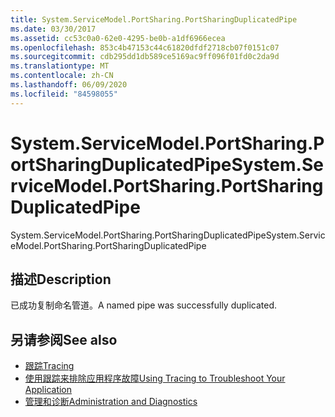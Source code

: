 ```yaml
---
title: System.ServiceModel.PortSharing.PortSharingDuplicatedPipe
ms.date: 03/30/2017
ms.assetid: cc53c0a0-62e0-4295-be0b-a1df6966ecea
ms.openlocfilehash: 853c4b47153c44c61820dfdf2718cb07f0151c07
ms.sourcegitcommit: cdb295dd1db589ce5169ac9ff096f01fd0c2da9d
ms.translationtype: MT
ms.contentlocale: zh-CN
ms.lasthandoff: 06/09/2020
ms.locfileid: "84598055"
---
```

# <a name="systemservicemodelportsharingportsharingduplicatedpipe"></a><span data-ttu-id="21770-102">System.ServiceModel.PortSharing.PortSharingDuplicatedPipe</span><span class="sxs-lookup"><span data-stu-id="21770-102">System.ServiceModel.PortSharing.PortSharingDuplicatedPipe</span></span>
<span data-ttu-id="21770-103">System.ServiceModel.PortSharing.PortSharingDuplicatedPipe</span><span class="sxs-lookup"><span data-stu-id="21770-103">System.ServiceModel.PortSharing.PortSharingDuplicatedPipe</span></span>  
  
## <a name="description"></a><span data-ttu-id="21770-104">描述</span><span class="sxs-lookup"><span data-stu-id="21770-104">Description</span></span>  
 <span data-ttu-id="21770-105">已成功复制命名管道。</span><span class="sxs-lookup"><span data-stu-id="21770-105">A named pipe was successfully duplicated.</span></span>  
  
## <a name="see-also"></a><span data-ttu-id="21770-106">另请参阅</span><span class="sxs-lookup"><span data-stu-id="21770-106">See also</span></span>

- [<span data-ttu-id="21770-107">跟踪</span><span class="sxs-lookup"><span data-stu-id="21770-107">Tracing</span></span>](index.md)
- [<span data-ttu-id="21770-108">使用跟踪来排除应用程序故障</span><span class="sxs-lookup"><span data-stu-id="21770-108">Using Tracing to Troubleshoot Your Application</span></span>](using-tracing-to-troubleshoot-your-application.md)
- [<span data-ttu-id="21770-109">管理和诊断</span><span class="sxs-lookup"><span data-stu-id="21770-109">Administration and Diagnostics</span></span>](../index.md)
